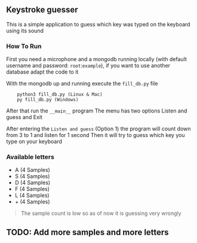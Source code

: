 ## Keystroke guesser 
This is a simple application to guess which key was typed on the keyboard using its sound

### How To Run
First you need a microphone and a mongodb running locally (with default username and password: `root`:`example`), if you want to use another database adapt the code to it

With the mongodb up and running execute the `fill_db.py` file
```
    python3 fill_db.py (Linux & Mac)
    py fill_db.py (Windows)
```
After that run the `__main__` program
The menu has two options Listen and guess and Exit

After entering the `Listen and guess` (Option 1) the program will count down from 3 to 1 and listen for 1 second
Then it will try to guess which key you type on your keyboard

### Available letters
* A (4 Samples)
* S (4 Samples)
* D (4 Samples)
* F (4 Samples)
* L (4 Samples)
* \+ (4 Samples)

> The sample count is low so as of now it is guessing very wrongly

## TODO: Add more samples and more letters